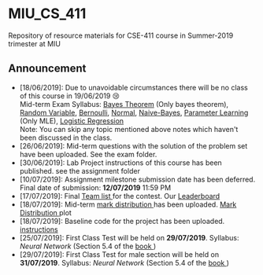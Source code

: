 # MIU_CS_411
Repository of resource materials for CSE-411 course in Summer-2019 trimester at MIU

## Announcement <br />
* [18/06/2019]: Due to unavoidable circumstances there will be no class of this course in 19/06/2019 :cry: <br />
 Mid-term Exam Syllabus: <a href="./probability/040-cond-probability.pdf">Bayes Theorem</a> (Only bayes theorem), 
 <a href="./probability/060-random-variables.pdf">Random Variable</a>, 
 <a href="./probability/070-bernoulli-binomial.pdf">Bernoulli</a>, 
 <a href="./probability/110-normal-distribution.pdf">Normal</a>, 
 <a href="./probability/210-naive-bayes.pdf">Naive-Bayes</a>,
 <a href="./probability/200-learning.pdf">Parameter Learning</a> (Only MLE), 
 <a href="./probability/220-logistic-regression.pdf">Logistic Regression</a> <br />
Note: You can skip any topic mentioned above notes which haven't been discussed in the class.   
* [26/06/2019]: Mid-term questions with the solution of the problem set have been uploaded. See the exam folder. 
* [30/06/2019]: Lab Project instructions of this course has been published. see the assignment folder
* [10/07/2019]: Assignment milestone submission date has been deferred. Final date of submission: <b>12/07/2019</b> 11:59 PM
* [17/07/2019]: Final <a href="./lab_assignment/all_team_list.pdf"> Team list </a> for the contest. Our <a href="https://github.com/Mahedi-61/MIU_CS_411/issues/8"> Leaderboard </a>
* [18/07/2019]: Mid-term <a href="./exam/mid_mark_distribution.pdf"> mark distribution </a> has been uploaded. <a href="./exam/mid_mark_plot.png"> Mark Distribution </a>plot
* [18/07/2019]: Baseline code for the project has been uploaded. <a href="./lab_assignment/baseline/instruction.md"> instructions </a> 
* [25/07/2019]: First Class Test will be held on <b>29/07/2019</b>. Syllabus: <i>Neural Network</i> (Section 5.4 of the <a href="./Books/data_mining.pdf"> book </a>)
* [29/07/2019]: First Class Test for male section will be held on <b>31/07/2019</b>. Syllabus: <i>Neural Network</i> (Section 5.4 of the <a href="./Books/data_mining.pdf"> book </a>)

